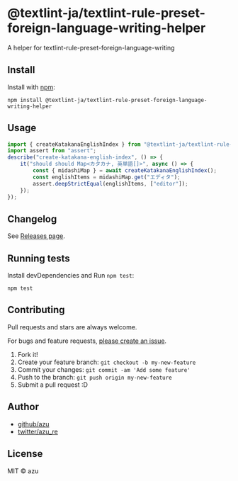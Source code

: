 # @textlint-ja/textlint-rule-preset-foreign-language-writing-helper

A helper for textlint-rule-preset-foreign-language-writing 

## Install

Install with [npm](https://www.npmjs.com/):

    npm install @textlint-ja/textlint-rule-preset-foreign-language-writing-helper

## Usage

```ts
import { createKatakanaEnglishIndex } from "@textlint-ja/textlint-rule-preset-foreign-language-writing-helper";
import assert from "assert";
describe("create-katakana-english-index", () => {
    it("should should Map<カタカナ, 英単語[]>", async () => {
        const { midashiMap } = await createKatakanaEnglishIndex();
        const englishItems = midashiMap.get("エディタ");
        assert.deepStrictEqual(englishItems, ["editor"]);
    });
});

```

## Changelog

See [Releases page](https://github.com/textlint-ja/textlint-rule-preset-foreign-language-writing/releases).

## Running tests

Install devDependencies and Run `npm test`:

    npm test

## Contributing

Pull requests and stars are always welcome.

For bugs and feature requests, [please create an issue](https://github.com/textlint-ja/textlint-rule-preset-foreign-language-writing/issues).

1. Fork it!
2. Create your feature branch: `git checkout -b my-new-feature`
3. Commit your changes: `git commit -am 'Add some feature'`
4. Push to the branch: `git push origin my-new-feature`
5. Submit a pull request :D

## Author

- [github/azu](https://github.com/azu)
- [twitter/azu_re](https://twitter.com/azu_re)

## License

MIT © azu

